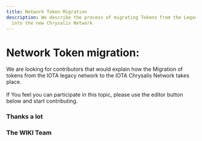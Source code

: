 ```yaml
---
title: Network Token Migration
description: We describe the process of migrating Tokens from the Legacy Network
  into the new Chrysalis Network
---
```


# Network Token migration:

We are looking for contributors that would explain how the Migration of tokens from the IOTA legacy network to the IOTA Chrysalis Network takes place.\
\
If You feel you can participate in this topic, please use the editor button below and start contributing.

### Thanks a lot

### The WIKI Team
